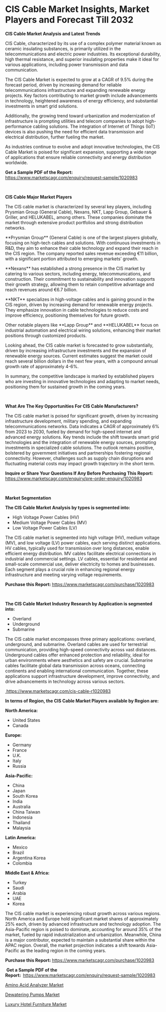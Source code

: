 <p><h1>CIS Cable Market Insights, Market Players and Forecast Till 2032</h1></p><p><strong>CIS Cable Market Analysis and Latest Trends</strong></p>
<p><p>CIS Cable, characterized by its use of a complex polymer material known as ceramic insulating substances, is primarily utilized in the telecommunications and electric power industries. Its exceptional durability, high thermal resistance, and superior insulating properties make it ideal for various applications, including power transmission and data communication.</p><p>The CIS Cable Market is expected to grow at a CAGR of 9.5% during the forecast period, driven by increasing demand for reliable telecommunications infrastructure and expanding renewable energy projects. Key factors contributing to market growth include advancements in technology, heightened awareness of energy efficiency, and substantial investments in smart grid solutions. </p><p>Additionally, the growing trend toward urbanization and modernization of infrastructure is prompting utilities and telecom companies to adopt high-performance cabling solutions. The integration of Internet of Things (IoT) devices is also pushing the need for efficient data transmission and electrical distribution, further fueling the market. </p><p>As industries continue to evolve and adopt innovative technologies, the CIS Cable Market is poised for significant expansion, supporting a wide range of applications that ensure reliable connectivity and energy distribution worldwide.</p></p>
<p><strong>Get a Sample PDF of the Report:&nbsp;</strong> <a href="https://www.marketscagr.com/enquiry/request-sample/1020983?utm_campaign=2113&utm_medium=2&utm_source=Github&utm_content=ia&utm_term=21032025&utm_id=cis-cable">https://www.marketscagr.com/enquiry/request-sample/1020983</a></p>
<p>&nbsp;</p>
<p><strong>CIS Cable Major Market Players</strong></p>
<p><p>The CIS cable market is characterized by several key players, including Prysmian Group (General Cable), Nexans, NKT, Lapp Group, Gebauer & Griller, and HELUKABEL, among others. These companies dominate the market through extensive product portfolios and strong distribution networks.</p><p>**Prysmian Group** (General Cable) is one of the largest players globally, focusing on high-tech cables and solutions. With continuous investments in R&D, they aim to enhance their cable technology and expand their reach in the CIS region. The company reported sales revenue exceeding €11 billion, with a significant portion attributed to emerging markets’ growth.</p><p>**Nexans** has established a strong presence in the CIS market by catering to various sectors, including energy, telecommunications, and construction. Their commitment to sustainability and innovation supports their growth strategy, allowing them to retain competitive advantage and reach revenues around €6.7 billion.</p><p>**NKT** specializes in high-voltage cables and is gaining ground in the CIS region, driven by increasing demand for renewable energy projects. They emphasize innovation in cable technologies to reduce costs and improve efficiency, positioning themselves for future growth.</p><p>Other notable players like **Lapp Group** and **HELUKABEL** focus on industrial automation and electrical wiring solutions, enhancing their market positions through customized products. </p><p>Looking ahead, the CIS cable market is forecasted to grow substantially, driven by increasing infrastructure investments and the expansion of renewable energy sources. Current estimates suggest the market could reach several billion dollars in the next few years, with a compound annual growth rate of approximately 4-6%. </p><p>In summary, the competitive landscape is marked by established players who are investing in innovative technologies and adapting to market needs, positioning them for sustained growth in the coming years.</p></p>
<p>&nbsp;</p>
<p><strong>What Are The Key Opportunities For CIS Cable Manufacturers?</strong></p>
<p><p>The CIS cable market is poised for significant growth, driven by increasing infrastructure development, military spending, and expanding telecommunications networks. Data indicates a CAGR of approximately 6% from 2023 to 2030, fueled by demand for high-speed internet and advanced energy solutions. Key trends include the shift towards smart grid technologies and the integration of renewable energy sources, prompting investments in specialized cable solutions. The outlook remains positive, bolstered by government initiatives and partnerships fostering regional connectivity. However, challenges such as supply chain disruptions and fluctuating material costs may impact growth trajectory in the short term.</p></p>
<p><strong>Inquire or Share Your Questions If Any Before Purchasing This Report:</strong> <a href="https://www.marketscagr.com/enquiry/pre-order-enquiry/1020983?utm_campaign=2113&utm_medium=2&utm_source=Github&utm_content=ia&utm_term=21032025&utm_id=cis-cable">https://www.marketscagr.com/enquiry/pre-order-enquiry/1020983</a></p>
<p>&nbsp;</p>
<p><strong>Market Segmentation</strong></p>
<p><strong>The CIS Cable Market Analysis by types is segmented into:</strong></p>
<p><ul><li>High Voltage Power Cables (HV)</li><li>Medium Voltage Power Cables (MV)</li><li>Low Voltage Power Cables (LV)</li></ul></p>
<p><p>The CIS cable market is segmented into high voltage (HV), medium voltage (MV), and low voltage (LV) power cables, each serving distinct applications. HV cables, typically used for transmission over long distances, enable efficient energy distribution. MV cables facilitate electrical connections in industrial and commercial settings. LV cables, essential for residential and small-scale commercial use, deliver electricity to homes and businesses. Each segment plays a crucial role in enhancing regional energy infrastructure and meeting varying voltage requirements.</p></p>
<p><strong>Purchase this Report:&nbsp;</strong><a href="https://www.marketscagr.com/purchase/1020983?utm_campaign=2113&utm_medium=2&utm_source=Github&utm_content=ia&utm_term=21032025&utm_id=cis-cable">https://www.marketscagr.com/purchase/1020983</a></p>
<p>&nbsp;</p>
<p><strong>The CIS Cable Market Industry Research by Application is segmented into:</strong></p>
<p><ul><li>Overland</li><li>Underground</li><li>Submarine</li></ul></p>
<p><p>The CIS cable market encompasses three primary applications: overland, underground, and submarine. Overland cables are used for terrestrial communication, providing high-speed connectivity across vast distances. Underground cables offer enhanced protection and reliability, ideal for urban environments where aesthetics and safety are crucial. Submarine cables facilitate global data transmission across oceans, connecting continents and enabling international communication. Together, these applications support infrastructure development, improve connectivity, and drive advancements in technology across various sectors.</p></p>
<p><a href="https://www.marketscagr.com/cis-cable-r1020983?utm_campaign=2113&utm_medium=2&utm_source=Github&utm_content=ia&utm_term=21032025&utm_id=cis-cable">&nbsp;https://www.marketscagr.com/cis-cable-r1020983</a></p>
<p><strong>In terms of Region, the CIS Cable Market Players available by Region are:</strong></p>
<p>
    <p> <strong> North America: </strong>
        <ul>
            <li>United States</li>
            <li>Canada</li>
        </ul>
        </p> 
    <p> <strong> Europe: </strong>
        <ul>
            <li>Germany</li>
            <li>France</li>
            <li>U.K.</li>
            <li>Italy</li>
            <li>Russia</li>
        </ul>
        </p> 
    <p> <strong> Asia-Pacific: </strong>
        <ul>
            <li>China</li>
            <li>Japan</li>
            <li>South Korea</li>
            <li>India</li>
            <li>Australia</li>
            <li>China Taiwan</li>
            <li>Indonesia</li>
            <li>Thailand</li>
            <li>Malaysia</li>
        </ul>
        </p> 
    <p> <strong> Latin America: </strong>
        <ul>
            <li>Mexico</li>
            <li>Brazil</li>
            <li>Argentina Korea</li>
            <li>Colombia</li>
        </ul>
        </p> 
    <p> <strong> Middle East & Africa: </strong>
        <ul>
            <li>Turkey</li>
            <li>Saudi</li>
            <li>Arabia</li>
            <li>UAE</li>
            <li>Korea</li>
        </ul>
    </p>
    </p>
<p><p>The CIS cable market is experiencing robust growth across various regions. North America and Europe hold significant market shares of approximately 25% each, driven by advanced infrastructure and technology adoption. The Asia-Pacific region is poised to dominate, accounting for around 35% of the market, fueled by rapid industrialization and urbanization. Meanwhile, China is a major contributor, expected to maintain a substantial share within the APAC region. Overall, the market projection indicates a shift towards Asia-Pacific as the leading region in the coming years.</p></p>
<p><strong>Purchase this Report: </strong><a href="https://www.marketscagr.com/purchase/1020983?utm_campaign=2113&utm_medium=2&utm_source=Github&utm_content=ia&utm_term=21032025&utm_id=cis-cable">https://www.marketscagr.com/purchase/1020983</a></p>
<p>&nbsp;<strong>Get a Sample PDF of the Report:&nbsp;&nbsp;</strong><a href="https://www.marketscagr.com/enquiry/request-sample/1020983?utm_campaign=2113&utm_medium=2&utm_source=Github&utm_content=ia&utm_term=21032025&utm_id=cis-cable">https://www.marketscagr.com/enquiry/request-sample/1020983</a></p>
<p><strong></strong></p>
<p><p><a href="https://github.com/mharielmesa/Market-Research-Report-List-5/blob/main/amino-acid-analyzer-market.md?utm_campaign=2113&utm_medium=2&utm_source=Github&utm_content=ia&utm_term=21032025&utm_id=cis-cable">Amino Acid Analyzer Market</a></p><p><a href="https://github.com/krookplier6h/Market-Research-Report-List-1/blob/main/dewatering-pumps-market.md?utm_campaign=2113&utm_medium=2&utm_source=Github&utm_content=ia&utm_term=21032025&utm_id=cis-cable">Dewatering Pumps Market</a></p><p><a href="https://github.com/dringals/Market-Research-Report-List-6/blob/main/luxury-hotel-furniture-market.md?utm_campaign=2113&utm_medium=2&utm_source=Github&utm_content=ia&utm_term=21032025&utm_id=cis-cable">Luxury Hotel Furniture Market</a></p></p>